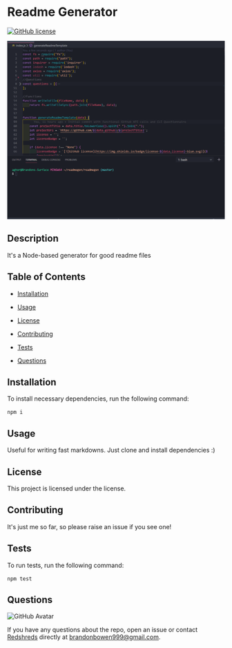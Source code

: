 # Readme Generator

[![GitHub license](https://img.shields.io/badge/license-MIT-blue.svg)](https://github.com/Redshreds/readme-generator)

![GIF](assets\readme.gif)

## Description

It's a Node-based generator for good readme files

## Table of Contents

- [Installation](#installation)

- [Usage](#usage)

- [License](#license)

- [Contributing](#contributing)

- [Tests](#tests)

- [Questions](#questions)

## Installation

To install necessary dependencies, run the following command:

```
npm i
```

## Usage

Useful for writing fast markdowns. Just clone and install dependencies :)

## License

This project is licensed under the license.

## Contributing

It's just me so far, so please raise an issue if you see one!

## Tests

To run tests, run the following command:

```
npm test
```

## Questions

![GitHub Avatar](https://avatars0.githubusercontent.com/u/58519368?v=4)

If you have any questions about the repo, open an issue or contact [Redshreds](https://api.github.com/users/Redshreds) directly at brandonbowen999@gmail.com.
